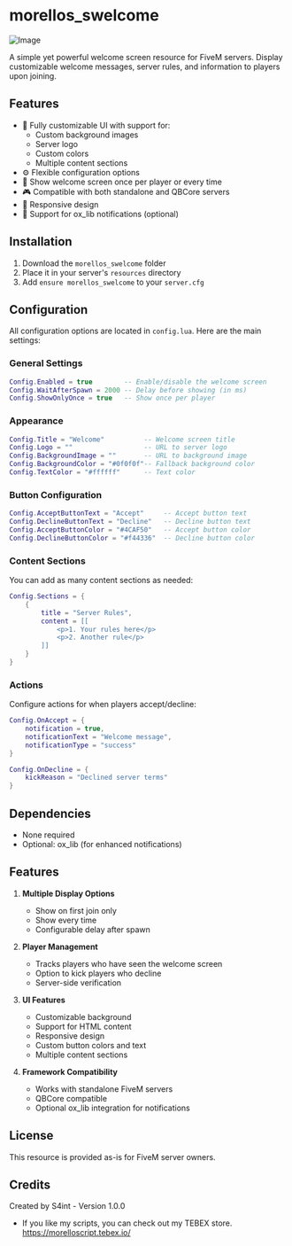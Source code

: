 # morellos_swelcome
![Image](https://github.com/user-attachments/assets/6eb3e773-86f3-4e78-9b5c-e614fe251019)

A simple yet powerful welcome screen resource for FiveM servers. Display customizable welcome messages, server rules, and information to players upon joining.

## Features

- 🎨 Fully customizable UI with support for:
  - Custom background images
  - Server logo
  - Custom colors
  - Multiple content sections
- ⚙️ Flexible configuration options
- 🔄 Show welcome screen once per player or every time
- 🎮 Compatible with both standalone and QBCore servers
- 📱 Responsive design
- 🔔 Support for ox_lib notifications (optional)

## Installation

1. Download the `morellos_swelcome` folder
2. Place it in your server's `resources` directory
3. Add `ensure morellos_swelcome` to your `server.cfg`

## Configuration

All configuration options are located in `config.lua`. Here are the main settings:

### General Settings
```lua
Config.Enabled = true        -- Enable/disable the welcome screen
Config.WaitAfterSpawn = 2000 -- Delay before showing (in ms)
Config.ShowOnlyOnce = true   -- Show once per player
```

### Appearance
```lua
Config.Title = "Welcome"          -- Welcome screen title
Config.Logo = ""                  -- URL to server logo
Config.BackgroundImage = ""       -- URL to background image
Config.BackgroundColor = "#0f0f0f"-- Fallback background color
Config.TextColor = "#ffffff"      -- Text color
```

### Button Configuration
```lua
Config.AcceptButtonText = "Accept"     -- Accept button text
Config.DeclineButtonText = "Decline"   -- Decline button text
Config.AcceptButtonColor = "#4CAF50"   -- Accept button color
Config.DeclineButtonColor = "#f44336"  -- Decline button color
```

### Content Sections
You can add as many content sections as needed:
```lua
Config.Sections = {
    {
        title = "Server Rules",
        content = [[
            <p>1. Your rules here</p>
            <p>2. Another rule</p>
        ]]
    }
}
```

### Actions
Configure actions for when players accept/decline:
```lua
Config.OnAccept = {
    notification = true,
    notificationText = "Welcome message",
    notificationType = "success"
}

Config.OnDecline = {
    kickReason = "Declined server terms"
}
```

## Dependencies

- None required
- Optional: ox_lib (for enhanced notifications)

## Features

1. **Multiple Display Options**
   - Show on first join only
   - Show every time
   - Configurable delay after spawn

2. **Player Management**
   - Tracks players who have seen the welcome screen
   - Option to kick players who decline
   - Server-side verification

3. **UI Features**
   - Customizable background
   - Support for HTML content
   - Responsive design
   - Custom button colors and text
   - Multiple content sections

4. **Framework Compatibility**
   - Works with standalone FiveM servers
   - QBCore compatible
   - Optional ox_lib integration for notifications

## License

This resource is provided as-is for FiveM server owners.

## Credits

Created by S4int - Version 1.0.0
- If you like my scripts, you can check out my TEBEX store.
https://morelloscript.tebex.io/